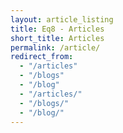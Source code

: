 ```yaml
---
layout: article_listing
title: Eq8 - Articles
short_title: Articles
permalink: /article/
redirect_from:
  - "/articles"
  - "/blogs"
  - "/blog"
  - "/articles/"
  - "/blogs/"
  - "/blog/"
---
```

